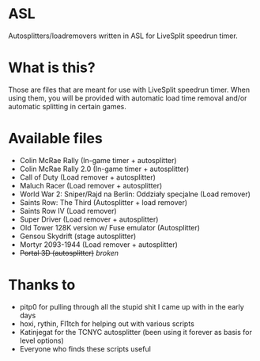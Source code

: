 # ASL
Autosplitters/loadremovers written in ASL for LiveSplit speedrun timer.

# What is this?
Those are files that are meant for use with LiveSplit speedrun timer.
When using them, you will be provided with automatic load time removal and/or automatic splitting in certain games.

# Available files
- Colin McRae Rally (In-game timer + autosplitter)
- Colin McRae Rally 2.0 (In-game timer + autosplitter)
- Call of Duty (Load remover + autosplitter)
- Maluch Racer (Load remover + autosplitter)
- World War 2: Sniper/Rajd na Berlin: Oddziały specjalne (Load remover)
- Saints Row: The Third (Autosplitter + load remover)
- Saints Row IV (Load remover)
- Super Driver (Load remover + autosplitter)
- Old Tower 128K version w/ Fuse emulator (Autosplitter)
- Gensou Skydrift (stage autosplitter)
- Mortyr 2093-1944 (Load remover + autosplitter)
- ~~Portal 3D (autosplitter)~~ *broken*

# Thanks to
* pitp0 for pulling through all the stupid shit I came up with in the early days
* hoxi, rythin, Fl1tch for helping out with various scripts
* Katinjegat for the TCNYC autosplitter (been using it forever as basis for level options)
* Everyone who finds these scripts useful
